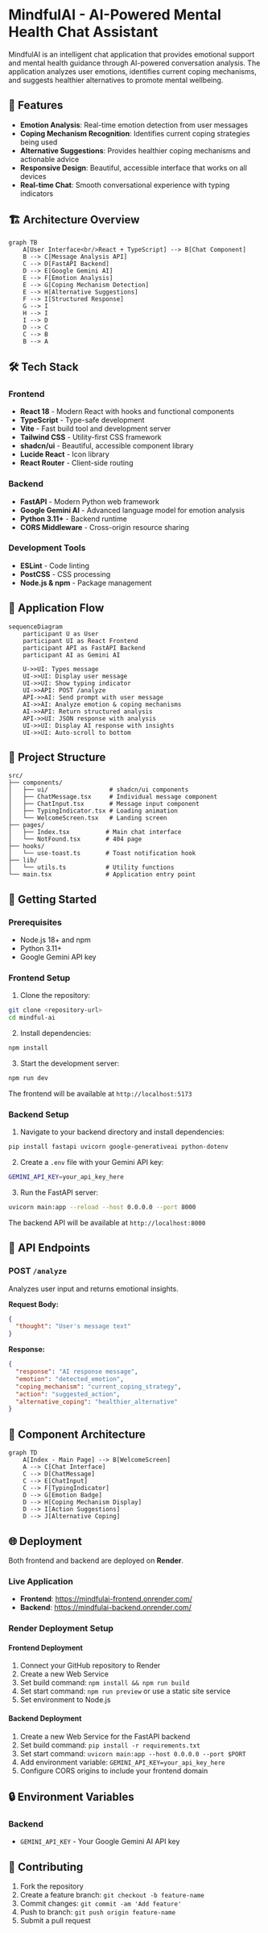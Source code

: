# MindfulAI - AI-Powered Mental Health Chat Assistant

MindfulAI is an intelligent chat application that provides emotional support and mental health guidance through AI-powered conversation analysis. The application analyzes user emotions, identifies current coping mechanisms, and suggests healthier alternatives to promote mental wellbeing.

## 🌟 Features

- **Emotion Analysis**: Real-time emotion detection from user messages
- **Coping Mechanism Recognition**: Identifies current coping strategies being used
- **Alternative Suggestions**: Provides healthier coping mechanisms and actionable advice
- **Responsive Design**: Beautiful, accessible interface that works on all devices
- **Real-time Chat**: Smooth conversational experience with typing indicators

## 🏗️ Architecture Overview

```mermaid
graph TB
    A[User Interface<br/>React + TypeScript] --> B[Chat Component]
    B --> C[Message Analysis API]
    C --> D[FastAPI Backend]
    D --> E[Google Gemini AI]
    E --> F[Emotion Analysis]
    E --> G[Coping Mechanism Detection]
    E --> H[Alternative Suggestions]
    F --> I[Structured Response]
    G --> I
    H --> I
    I --> D
    D --> C
    C --> B
    B --> A
```

## 🛠️ Tech Stack

### Frontend
- **React 18** - Modern React with hooks and functional components
- **TypeScript** - Type-safe development
- **Vite** - Fast build tool and development server
- **Tailwind CSS** - Utility-first CSS framework
- **shadcn/ui** - Beautiful, accessible component library
- **Lucide React** - Icon library
- **React Router** - Client-side routing

### Backend
- **FastAPI** - Modern Python web framework
- **Google Gemini AI** - Advanced language model for emotion analysis
- **Python 3.11+** - Backend runtime
- **CORS Middleware** - Cross-origin resource sharing

### Development Tools
- **ESLint** - Code linting
- **PostCSS** - CSS processing
- **Node.js & npm** - Package management

## 🔄 Application Flow

```mermaid
sequenceDiagram
    participant U as User
    participant UI as React Frontend
    participant API as FastAPI Backend
    participant AI as Gemini AI
    
    U->>UI: Types message
    UI->>UI: Display user message
    UI->>UI: Show typing indicator
    UI->>API: POST /analyze
    API->>AI: Send prompt with user message
    AI->>AI: Analyze emotion & coping mechanisms
    AI->>API: Return structured analysis
    API->>UI: JSON response with analysis
    UI->>UI: Display AI response with insights
    UI->>UI: Auto-scroll to bottom
```

## 📁 Project Structure

```
src/
├── components/
│   ├── ui/                 # shadcn/ui components
│   ├── ChatMessage.tsx     # Individual message component
│   ├── ChatInput.tsx       # Message input component
│   ├── TypingIndicator.tsx # Loading animation
│   └── WelcomeScreen.tsx   # Landing screen
├── pages/
│   ├── Index.tsx          # Main chat interface
│   └── NotFound.tsx       # 404 page
├── hooks/
│   └── use-toast.ts       # Toast notification hook
├── lib/
│   └── utils.ts           # Utility functions
└── main.tsx               # Application entry point
```

## 🚀 Getting Started

### Prerequisites
- Node.js 18+ and npm
- Python 3.11+
- Google Gemini API key

### Frontend Setup

1. Clone the repository:
```bash
git clone <repository-url>
cd mindful-ai
```

2. Install dependencies:
```bash
npm install
```

3. Start the development server:
```bash
npm run dev
```

The frontend will be available at `http://localhost:5173`

### Backend Setup

1. Navigate to your backend directory and install dependencies:
```bash
pip install fastapi uvicorn google-generativeai python-dotenv
```

2. Create a `.env` file with your Gemini API key:
```bash
GEMINI_API_KEY=your_api_key_here
```

3. Run the FastAPI server:
```bash
uvicorn main:app --reload --host 0.0.0.0 --port 8000
```

The backend API will be available at `http://localhost:8000`

## 🔧 API Endpoints

### POST `/analyze`
Analyzes user input and returns emotional insights.

**Request Body:**
```json
{
  "thought": "User's message text"
}
```

**Response:**
```json
{
  "response": "AI response message",
  "emotion": "detected_emotion",
  "coping_mechanism": "current_coping_strategy", 
  "action": "suggested_action",
  "alternative_coping": "healthier_alternative"
}
```

## 🎨 Component Architecture

```mermaid
graph TD
    A[Index - Main Page] --> B[WelcomeScreen]
    A --> C[Chat Interface]
    C --> D[ChatMessage]
    C --> E[ChatInput]
    C --> F[TypingIndicator]
    D --> G[Emotion Badge]
    D --> H[Coping Mechanism Display]
    D --> I[Action Suggestions]
    D --> J[Alternative Coping]
```

## 🌐 Deployment

Both frontend and backend are deployed on **Render**.

### Live Application
- **Frontend**: https://mindfulai-frontend.onrender.com/
- **Backend**: https://mindfulai-backend.onrender.com/

### Render Deployment Setup

#### Frontend Deployment
1. Connect your GitHub repository to Render
2. Create a new Web Service
3. Set build command: `npm install && npm run build`
4. Set start command: `npm run preview` or use a static site service
5. Set environment to Node.js

#### Backend Deployment  
1. Create a new Web Service for the FastAPI backend
2. Set build command: `pip install -r requirements.txt`
3. Set start command: `uvicorn main:app --host 0.0.0.0 --port $PORT`
4. Add environment variable: `GEMINI_API_KEY=your_api_key_here`
5. Configure CORS origins to include your frontend domain

## 🔒 Environment Variables

### Backend
- `GEMINI_API_KEY` - Your Google Gemini AI API key

## 🤝 Contributing

1. Fork the repository
2. Create a feature branch: `git checkout -b feature-name`
3. Commit changes: `git commit -am 'Add feature'`
4. Push to branch: `git push origin feature-name`
5. Submit a pull request
